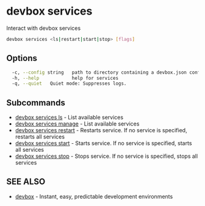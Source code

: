 # devbox services

Interact with devbox services

```bash
devbox services <ls|restart|start|stop> [flags]
```

## Options

```bash
  -c, --config string   path to directory containing a devbox.json config file
  -h, --help            help for services
  -q, --quiet   Quiet mode: Suppresses logs.
```

## Subcommands

* [devbox services ls](devbox_services_ls.md)	 - List available services
* [devbox services manage](devbox_services_manage.md)	 - List available services
* [devbox services restart](devbox_services_restart.md)	 - Restarts service. If no service is specified, restarts all services
* [devbox services start](devbox_services_start.md)	 - Starts service. If no service is specified, starts all services
* [devbox services stop](devbox_services_stop.md)	 - Stops service. If no service is specified, stops all services

## SEE ALSO

* [devbox](devbox.md)	 - Instant, easy, predictable development environments
